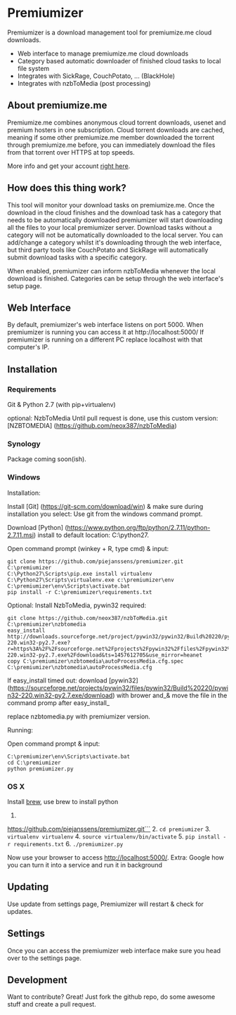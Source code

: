 # Premiumizer

Premiumizer is a download management tool for premiumize.me cloud downloads.

  - Web interface to manage premiumize.me cloud downloads
  - Category based automatic downloader of finished cloud tasks to local file system
  - Integrates with SickRage, CouchPotato, ... (BlackHole)
  - Integrates with nzbToMedia (post processing)

## About premiumize.me
Premiumize.me combines anonymous cloud torrent downloads, usenet and premium hosters in one subscription. Cloud torrent downloads are cached, meaning if some other premiumize.me member downloaded the torrent through premiumize.me before, you can immediately download the files from that torrent over HTTPS at top speeds.

More info and get your account [right here](https://www.premiumize.me/ref/198754075).

## How does this thing work?
This tool will monitor your download tasks on premiumize.me.
Once the download in the cloud finishes and the download task has a category that needs to be automatically downloaded premiumizer will start downloading all the files to your local premiumizer server. Download tasks without a category will not be automatically downloaded to the local server. 
You can add/change a category whilst it's downloading through the web interface, but third party tools like CouchPotato and SickRage will automatically submit download tasks with a specific category. 

When enabled, premiumizer can inform nzbToMedia whenever the local download is finished.
Categories can be setup through the web interface's setup page.

## Web Interface
By default, premiumizer's web interface listens on port 5000.
When premiumizer is running you can access it at http://localhost:5000/ 
If premiumizer is running on a different PC replace localhost with that computer's IP.

## Installation

### Requirements
Git & Python 2.7 (with pip+virtualenv)

optional: NzbToMedia
Until pull request is done, use this custom version: [NZBTOMEDIA] (https://github.com/neox387/nzbToMedia)


### Synology
Package coming soon(ish).

### Windows


Installation:

Install [Git] (https://git-scm.com/download/win) & make sure during installation you select: Use git from the windows command prompt.

Download [Python] (https://www.python.org/ftp/python/2.7.11/python-2.7.11.msi) install to default location: C:\python27.

Open command prompt (winkey + R, type cmd) & input:
```
git clone https://github.com/piejanssens/premiumizer.git C:\premiumizer
C:\Python27\Scripts\pip.exe install virtualenv
C:\Python27\Scripts\virtualenv.exe c:\premiumizer\env
C:\premiumizer\env\Scripts\activate.bat
pip install -r C:\premiumizer\requirements.txt
```
Optional:
Install NzbToMedia, pywin32 required:
```
git clone https://github.com/neox387/nzbToMedia.git C:\premiumizer\nzbtomedia
easy_install http://downloads.sourceforge.net/project/pywin32/pywin32/Build%20220/pywin32-220.win32-py2.7.exe?r=https%3A%2F%2Fsourceforge.net%2Fprojects%2Fpywin32%2Ffiles%2Fpywin32%2FBuild%2520220%2Fpywin32-220.win32-py2.7.exe%2Fdownload&ts=1457612705&use_mirror=heanet
copy C:\premiumizer\nzbtomedia\autoProcessMedia.cfg.spec C:\premiumizer\nzbtomedia\autoProcessMedia.cfg
```
If easy_install timed out: download [pywin32] (https://sourceforge.net/projects/pywin32/files/pywin32/Build%20220/pywin32-220.win32-py2.7.exe/download) with brower and_& move the file in the command promp after easy_install_

replace nzbtomedia.py with premiumizer version.

Running:

Open command prompt & input:
```
C:\premiumizer\env\Scripts\activate.bat
cd C:\premiumizer
python premiumizer.py
```

### OS X
Install [brew](http://brew.sh/), use brew to install python

1. ```git clone
https://github.com/piejanssens/premiumizer.git```
2. ```cd premiumizer```
3. ```virtualenv virtualenv```
4. ```source virtualenv/bin/activate```
5. ```pip install -r requirements.txt```
6. ```./premiumizer.py```

Now use your browser to access [http://localhost:5000/](http://localhost:5000/).
Extra: Google how you can turn it into a service and run it in background

## Updating
Use update from settings page, Premiumizer will restart & check for updates.

## Settings
Once you can access the premiumizer web interface make sure you head over to the settings page.

## Development
Want to contribute? Great!
Just fork the github repo, do some awesome stuff and create a pull request.
